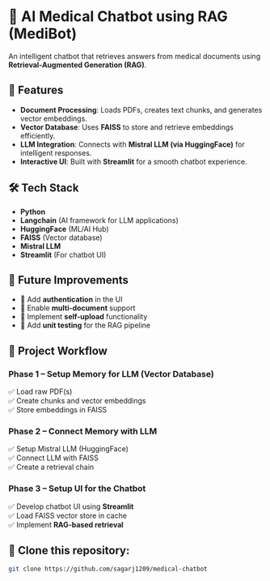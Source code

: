 # 🏥 AI Medical Chatbot using RAG (MediBot)  

An intelligent chatbot that retrieves answers from medical documents using **Retrieval-Augmented Generation (RAG)**.  
## 🚀 Features  
- **Document Processing**: Loads PDFs, creates text chunks, and generates vector embeddings.  
- **Vector Database**: Uses **FAISS** to store and retrieve embeddings efficiently.  
- **LLM Integration**: Connects with **Mistral LLM (via HuggingFace)** for intelligent responses.  
- **Interactive UI**: Built with **Streamlit** for a smooth chatbot experience.  

## 🛠️ Tech Stack  
- **Python**  
- **Langchain** (AI framework for LLM applications)  
- **HuggingFace** (ML/AI Hub)  
- **FAISS** (Vector database)  
- **Mistral LLM**  
- **Streamlit** (For chatbot UI)  

## 🔧 Future Improvements  
- 🔹 Add **authentication** in the UI  
- 🔹 Enable **multi-document** support  
- 🔹 Implement **self-upload** functionality  
- 🔹 Add **unit testing** for the RAG pipeline  

## 📸 Project Workflow  
### **Phase 1 – Setup Memory for LLM (Vector Database)**  
✅ Load raw PDF(s)  
✅ Create chunks and vector embeddings  
✅ Store embeddings in FAISS  

### **Phase 2 – Connect Memory with LLM**  
✅ Setup Mistral LLM (HuggingFace)  
✅ Connect LLM with FAISS  
✅ Create a retrieval chain  

### **Phase 3 – Setup UI for the Chatbot**  
✅ Develop chatbot UI using **Streamlit**  
✅ Load FAISS vector store in cache  
✅ Implement **RAG-based retrieval**  

## 🎯 Clone this repository:
  
   ```bash
   git clone https://github.com/sagarj1209/medical-chatbot
